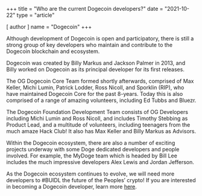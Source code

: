 +++
title = "Who are the current Dogecoin developers?"
date = "2021-10-22"
type = "article"

[ author ]
  name = "Dogecoin"
+++

Although development of Dogecoin is open and participatory, there is still a strong group of key developers who maintain and contribute to the Dogecoin blockchain and ecosystem.  

Dogecoin was created by Billy Markus and Jackson Palmer in 2013, and Billy worked on Dogecoin as its principal developer for its first releases.  

The OG Dogecoin Core Team formed shortly afterwards, comprised of Max Keller, Michi Lumin, Patrick Lodder, Ross Nicoll, and Sporklin (RIP), who have maintained Dogecoin Core for the past 8-years. Today this is also comprised of a range of amazing volunteers, including Ed Tubbs and Bluezr. 

The Dogecoin Foundation Development Team consists of OG Developers including Michi Lumin and Ross Nicoll, and includes Timothy Stebbing as Product Lead, and a multitude of volunteers, including teenagers from the much amaze Hack Club! It also has Max Keller and Billy Markus as Advisors.  

Within the Dogecoin ecosystem, there are also a number of exciting projects underway with some Doge dedicated developers and people involved. For example, the MyDoge team which is headed by Bill Lee includes the much impressive developers Alex Lewis and Jordan Jefferson.  

As the Dogecoin ecosystem continues to evolve, we will need more developers to #BUIDL the future of the Peoples’ crypto! If you are interested in becoming a Dogecoin developer, learn more [here](/dogepedia/articles/becoming-a-dogecoin-developer).
